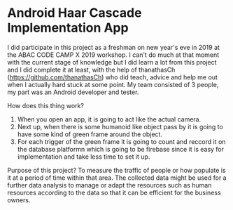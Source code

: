 # Android Haar Cascade Implementation App

I did participate in this project as a freshman on new year's eve in 2019 at the ABAC CODE CAMP X 2019 workshop. I can't do much at that moment with the current stage 
of knowledge but I did learn a lot from this project and I did complete it at least, with the help of thanathasCh (https://github.com/thanathasCh) who did teach, advice 
and help me out when I actually hard stuck at some point. My team consisted of 3 people, my part was an Android developer and tester.

How does this thing work? 
1) When you open an app, it is going to act like the actual camera. 
2) Next up, when there is some humanoid like object pass by it is going to have some kind of green frame around the object.  
3) For each trigger of the green frame it is going to count and reccord it on the database platformn which is going to be
   firebase since it is easy for implementation and take less time to set it up.

Purpose of this project? 
To measure the traffic of people or how populate is it at a period of time within that area. The collected data might be used for a further data analysis to manage or 
adapt the resources such as human resources according to the data so that it can be efficient for the business owners.
